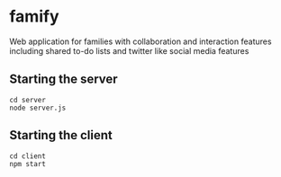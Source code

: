 # famify

Web application for families with collaboration and interaction features including shared to-do lists and twitter like social media features

## Starting the server

    cd server
    node server.js

## Starting the client
    cd client
    npm start
